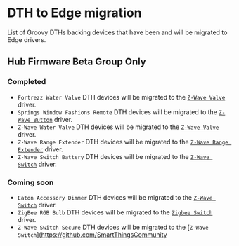 # DTH to Edge migration

List of Groovy DTHs backing devices that have been and will be migrated to Edge drivers.

## Hub Firmware Beta Group Only

### Completed

* `Fortrezz Water Valve` DTH devices will be migrated to the [`Z-Wave Valve`](https://github.com/SmartThingsCommunity/SmartThingsEdgeDrivers/tree/main/drivers/SmartThings/zwave-valve) driver.
* `Springs Window Fashions Remote` DTH devices will be migrated to the [`Z-Wave Button`](https://github.com/SmartThingsCommunity/SmartThingsEdgeDrivers/tree/main/drivers/SmartThings/zwave-button) driver.
* `Z-Wave Water Valve` DTH devices will be migrated to the [`Z-Wave Valve`](https://github.com/SmartThingsCommunity/SmartThingsEdgeDrivers/tree/main/drivers/SmartThings/zwave-valve) driver.
* `Z-Wave Range Extender` DTH devices will be migrated to the [`Z-Wave Range Extender`](https://github.com/SmartThingsCommunity/SmartThingsEdgeDrivers/tree/main/drivers/SmartThings/zwave-range-extender) driver.
* `Z-Wave Switch Battery` DTH devices will be migrated to the [`Z-Wave Switch`](https://github.com/SmartThingsCommunity/SmartThingsEdgeDrivers/tree/main/drivers/SmartThings/zwave-switch) driver.


### Coming soon

* `Eaton Accessory Dimmer` DTH devices will be migrated to the [`Z-Wave Switch`](https://github.com/SmartThingsCommunity/SmartThingsEdgeDrivers/tree/main/drivers/SmartThings/zwave-switch) driver.
* `ZigBee RGB Bulb` DTH devices will be migrated to the [`Zigbee Switch`](https://github.com/SmartThingsCommunity/SmartThingsEdgeDrivers/tree/main/drivers/SmartThings/zigbee-switch) driver.
* `Z-Wave Switch Secure` DTH devices will be migrated to the [`Z-Wave Switch`](https://github.com/SmartThingsCommunity
